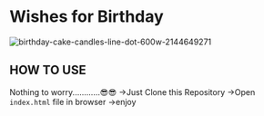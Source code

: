 # Wishes for Birthday
![birthday-cake-candles-line-dot-600w-2144649271](https://user-images.githubusercontent.com/95665347/166090792-ab0ff99d-2a99-442c-9396-585c63283a42.jpg)

 
 ## HOW TO USE
 
 Nothing to worry............😎😎
    ->Just Clone this Repository 
    ->Open ``index.html`` file in browser
    ->enjoy
